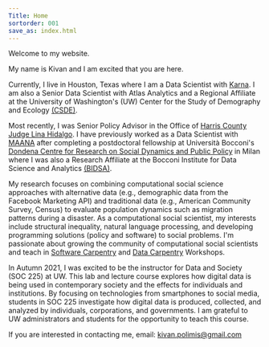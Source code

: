 ```yaml
---
Title: Home
sortorder: 001
save_as: index.html
---
```

Welcome to my website.

My name is Kivan and I am excited that you are here.

Currently, I live in Houston, Texas where I am a Data Scientist with <a href = "https://karna.com" target="_blank">Karna</a>.  I am also a Senior Data Scientist with Atlas Analytics and a Regional Affiliate at the University of Washington's (UW) Center for the Study of Demography and Ecology <a href = "https://csde.washington.edu" target="_blank">(CSDE)</a>.


Most recently, I was Senior Policy Advisor in the Office of <a href = "https://cjo.harriscountytx.gov" target="_blank">Harris County Judge Lina Hidalgo</a>. I have previously worked as a Data Scientist with <a href="https://maana.io" target="_blank">MAANA</a> after completing a postdoctoral fellowship at Università Bocconi's <a href="http://www.dondena.unibocconi.it/wps/wcm/connect/Cdr/Centro_Dondena/Home" target="_blank"> Dondena Centre for Research on Social Dynamics and Public Policy</a> in Milan where I was also a Research Affiliate at the Bocconi Institute for Data Science and Analytics <a href = "http://www.bidsa.unibocconi.eu/wps/wcm/connect/Site/Bidsa/Home" target="_blank">(BIDSA)</a>.

My research focuses on combining computational social science approaches with alternative data (e.g., demographic data from the Facebook Marketing API) and traditional data (e.g., American Community Survey, Census) to evaluate population dynamics such as migration patterns during a disaster. As a computational social scientist, my interests include structural inequality, natural language processing, and developing programming solutions (policy and software) to social problems. I'm passionate about growing the community of computational social scientists and teach in <a href="https://software-carpentry.org" target="_blank">Software Carpentry</a> and <a href="https://datacarpentry.org" target="_blank">Data Carpentry</a> Workshops. 

In Autumn 2021, I was excited to be the instructor for Data and Society (SOC 225) at UW. This lab and lecture course explores how digital data is being used in contemporary society and the effects for individuals and institutions. By focusing on technologies from smartphones to social media, students in SOC 225 investigate how digital data is produced, collected, and analyzed by individuals, corporations, and governments. I am grateful to UW administrators and students for the opportunity to teach this course. 

If you are interested in contacting me, email: [kivan.polimis@gmail.com](mailto:kivan.polimis@gmail.com)
<p style="text-align:center;"><img src="../../images/Kivan.jpg" alt="Kivan" style="width: 36%; height: 36%></p>
